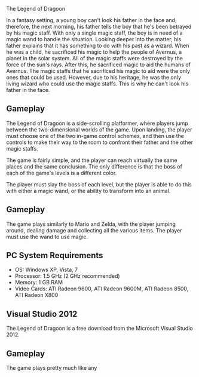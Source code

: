 The Legend of Dragoon

In a fantasy setting, a young boy can't look his father in the face and, therefore, the next morning, his father tells the boy that he's been betrayed by his magic staff. With only a single magic staff, the boy is in need of a magic wand to handle the situation. Looking deeper into the matter, his father explains that it has something to do with his past as a wizard. When he was a child, he sacrificed his magic to help the people of Avernus, a planet in the solar system. All of the magic staffs were destroyed by the force of the sun's rays. After this, he sacrificed magic to aid the humans of Avernus. The magic staffs that he sacrificed his magic to aid were the only ones that could be used. However, due to his heritage, he was the only living wizard who could use the magic staffs. This is why he can't look his father in the face.

## Gameplay

The Legend of Dragoon is a side-scrolling platformer, where players jump between the two-dimensional worlds of the game. Upon landing, the player must choose one of the two in-game control schemes, and then use the controls to make their way to the room to confront their father and the other magic staffs.

The game is fairly simple, and the player can reach virtually the same places and the same conclusion. The only difference is that the boss of each of the game's levels is a different color.

The player must slay the boss of each level, but the player is able to do this with either a magic wand, or the ability to transform into an animal.

## Gameplay

The game plays similarly to Mario and Zelda, with the player jumping around, dealing damage and collecting all the various items. The player must use the wand to use magic.

## PC System Requirements

*   OS: Windows XP, Vista, 7
*   Processor: 1.5 GHz (2 GHz recommended)
*   Memory: 1 GB RAM
*   Video Cards: ATI Radeon 9600, ATI Radeon 9600M, ATI Radeon 8500, ATI Radeon X800

## Visual Studio 2012

The Legend of Dragoon is a free download from the Microsoft Visual Studio 2012.

## Gameplay

The game plays pretty much like any